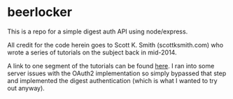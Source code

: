 # beerlocker
This is a repo for a simple digest auth API using node/express.

All credit for the code herein goes to Scott K. Smith (scottksmith.com) who wrote a series of tutorials on the subject back in mid-2014.

A link to one segment of the tutorials can be found [here](http://scottksmith.com/blog/2014/05/05/beer-locker-building-a-restful-api-with-node-crud/). I ran into some server issues with the OAuth2 implementation so simply bypassed that step and implemented the digest authentication (which is what I wanted to try out anyway).
